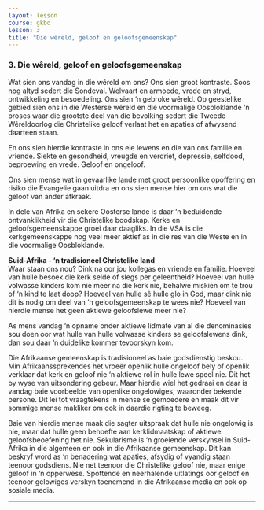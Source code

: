 ```yaml
---
layout: lesson
course: gkbo
lesson: 3
title: "Die wêreld, geloof en geloofsgemeenskap"
---
```


### 3. Die wêreld, geloof en geloofsgemeenskap
Wat sien ons vandag in die wêreld om ons? Ons sien groot kontraste. Soos nog altyd sedert die Sondeval. Welvaart en armoede, vrede en stryd, ontwikkeling en besoedeling. Ons sien ‘n gebroke wêreld. Op geestelike gebied sien ons in die Westerse wêreld en die voormalige Oosbloklande ‘n proses waar die grootste deel van die bevolking sedert die Tweede Wêreldoorlog die Christelike geloof verlaat het en apaties of afwysend daarteen staan.

En ons sien hierdie kontraste in ons eie lewens en die van ons familie en vriende. Siekte en gesondheid, vreugde en verdriet, depressie, selfdood, beproewing en vrede. Geloof en ongeloof.

Ons sien mense wat in gevaarlike lande met groot persoonlike opoffering en risiko die Evangelie gaan uitdra en ons sien mense hier om ons wat die geloof van ander afkraak.

In dele van Afrika en sekere Oosterse lande is daar ‘n beduidende ontvanklikheid vir die Christelike boodskap. Kerke en geloofsgemeenskappe groei daar daagliks. In die VSA is die kerkgemeenskappe nog veel meer aktief as in die res van die Weste en in die voormalige Oosbloklande.

**Suid-Afrika - ‘n tradisioneel Christelike land**  
Waar staan ons nou? Dink na oor jou kollegas en vriende en familie. Hoeveel van hulle besoek die kerk selde of slegs per geleentheid? Hoeveel van hulle volwasse kinders kom nie meer na die kerk nie, behalwe miskien om te trou of ‘n kind te laat doop? Hoeveel van hulle sê hulle glo in God, maar dink nie dit is nodig om deel van ‘n geloofsgemeenskap te wees nie? Hoeveel van hierdie mense het geen aktiewe geloofslewe meer nie?

As mens vandag ‘n opname onder aktiewe lidmate van al die denominasies sou doen oor wat hulle van hulle volwasse kinders se geloofslewens dink, dan sou daar ‘n duidelike kommer tevoorskyn kom.

Die Afrikaanse gemeenskap is tradisioneel as baie godsdienstig beskou. Min Afrikaanssprekendes het vroeër openlik hulle ongeloof bely of openlik verklaar dat kerk en geloof nie ‘n aktiewe rol in hulle lewe speel nie. Dit het by wyse van uitsondering gebeur. Maar hierdie wiel het gedraai en daar is vandag baie voorbeelde van openlike ongelowiges, waaronder bekende persone. Dit lei tot vraagtekens in mense se gemoedere en maak dit vir sommige mense makliker om ook in daardie rigting te beweeg.

Baie van hierdie mense maak die sagter uitspraak dat hulle nie ongelowig is nie, maar dat hulle geen behoefte aan kerklidmaatskap of aktiewe geloofsbeoefening het nie. Sekularisme is ‘n groeiende verskynsel in Suid-Afrika in die algemeen en ook in die Afrikaanse gemeenskap. Dit kan beskryf word as ‘n benadering wat apaties, afsydig of vyandig staan teenoor godsdiens. Nie net teenoor die Christelike geloof nie, maar enige geloof in ‘n opperwese. Spottende en neerhalende uitlatings oor geloof en teenoor gelowiges verskyn toenemend in die Afrikaanse media en ook op sosiale media.

---
